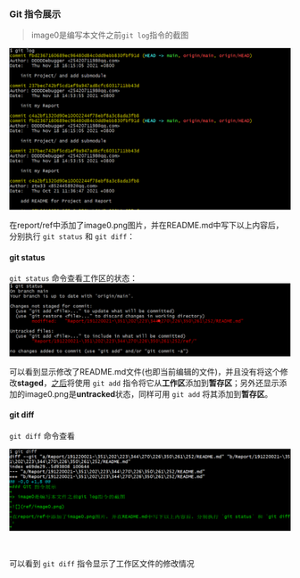 ### Git 指令展示

> image0是编写本文件之前`git log`指令的截图

![](ref/image0.png)

​		在report/ref中添加了image0.png图片，并在README.md中写下以上内容后，分别执行 ``git status`` 和 ``git diff``：

#### git status		

`git status` 命令查看工作区的状态：![](ref/image1.png)

​		可以看到显示修改了README.md文件(也即当前编辑的文件)，并且没有将这个修改**staged**，[之后](#1)将使用 `git add` 指令将它从**工作区**添加到**暂存区**；另外还显示添加的image0.png是**untracked**状态，同样可用 `git add` 将其添加到**暂存区**。

#### git diff

`git diff` 命令查看

![](ref/image2.png)

​		

可以看到 `git diff` 指令显示了工作区文件的修改情况

